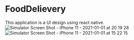 # FoodDelievery
This application is a UI design  using react native.
![Simulator Screen Shot - iPhone 11 - 2021-01-01 at 20 19 28](https://user-images.githubusercontent.com/58744471/104277918-c4b29980-54cd-11eb-8c98-c34056a9592a.png)
![Simulator Screen Shot - iPhone 11 - 2021-01-01 at 15 22 15](https://user-images.githubusercontent.com/58744471/104277939-ce3c0180-54cd-11eb-9c77-0ddc3f072979.png)
